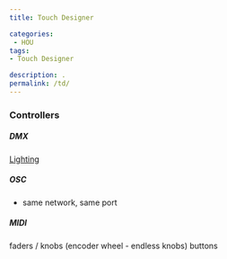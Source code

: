 ```yaml
---
title: Touch Designer

categories:
 - HOU
tags:
- Touch Designer

description: .
permalink: /td/
---
```





### Controllers

##### DMX
[Lighting](/lighting/)

##### OSC
- same network, same port


##### MIDI

faders / knobs (encoder wheel - endless knobs)
buttons
